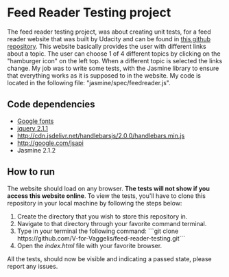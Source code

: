 # Feed Reader Testing project

The feed reader testing project, was about creating unit tests, for a feed reader website that was built by Udacity and can be found in <a href="https://github.com/udacity/frontend-nanodegree-feedreader">this github repository</a>. This website basically  provides the user with different links about a topic. The user can choose 1 of 4 different topics by clicking on the "hamburger icon" on the left top. When a different topic is selected the links  change. My job was to write some tests, with the Jasmine library to ensure that everything works as it is supposed to in the website. My code is located in the following file: "jasmine/spec/feedreader.js".

## Code dependencies
<ul>
<li><a href="http://fonts.googleapis.com/css?family=Roboto:400,100,300,700">Google fonts</a></li>
<li><a href="http://ajax.googleapis.com/ajax/libs/jquery/2.1.1/jquery.min.js">jquery 2.1.1</a></li>
<li><a href="http://cdn.jsdelivr.net/handlebarsjs/2.0.0/handlebars.min.js">http://cdn.jsdelivr.net/handlebarsjs/2.0.0/handlebars.min.js</a></li>
<li><a href="http://google.com/jsapi">http://google.com/jsapi</a></li>
<li>Jasmine 2.1.2</li>
</ul>

## How to run

The website should load on any browser. **The tests will not show if you access this website online**. To view the tests, you'll have to clone this repository in your local machine by following the steps below:
<ol>
<li> Create the directory that you wish to store this repository in.</li>
<li> Navigate to that directory through your favorite command terminal.</li>
<li> Type in your terminal the following command: ```git clone https://github.com/V-for-Vaggelis/feed-reader-testing.git```</li>
<li> Open the <em>index.html</em> file with your favorite browser.</li>
</ol>

All the tests, should now be visible and indicating a passed state, please report any issues.
